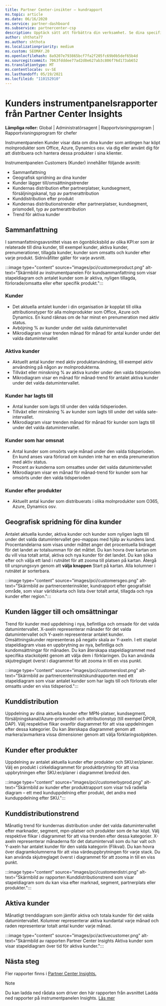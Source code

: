 ```yaml
---
title: Partner Center-insikter – kundrapport
ms.topic: article
ms.date: 06/16/2020
ms.service: partner-dashboard
ms.subservice: partnercenter-csp
description: Upptäck sätt att förbättra din verksamhet. Se dina specifika kundtrender efter geografiskt område, efter produkt och andra attribut.
author: shthota77
ms.author: shthota
ms.localizationpriority: medium
ms.custom: SEOMAY.20
ms.openlocfilehash: 8a9207e793865bcf7fa2f205fc69b0b5def65b4d
ms.sourcegitcommit: 7063fdddee77ad2d8e627ab3c806f76d173ab652
ms.translationtype: MT
ms.contentlocale: sv-SE
ms.lasthandoff: 05/19/2021
ms.locfileid: "110152910"
---
```

# <a name="customers-dashboard-reports-from-partner-center-insights"></a>Kunders instrumentpanelsrapporter från Partner Center Insights

**Lämpliga roller:** Global | Administratörsagent | Rapportvisningsprogram | Rapportvisningsprogram för chefer

Instrumentpanelen Kunder visar data om dina kunder som antingen har köpt molnprodukter som Office, Azure, Dynamics osv. via dig eller använt dig för att distribuera och hantera dessa produkter i sina klienter. 
 
Instrumentpanelen Customers (Kunder) innehåller följande avsnitt: 

- Sammanfattning  
- Geografisk spridning av dina kunder 
- Kunder lägger till/omsättningstrender 
- Kundernas distribution efter partnerplatser, kundsegment, försäljningskanal, typ av partnerattribution 
- Kunddistribution efter produkt 
- Kundernas distributionstrender efter partnerplatser, kundsegment, prismodell, typ av partnerattribution 
- Trend för aktiva kunder 

## <a name="summary"></a>Sammanfattning

I sammanfattningsavsnittet visas en ögonblicksbild av olika KPI:er som är relaterade till dina kunder, till exempel kunder, aktiva kunder, prenumerationer, tillagda kunder, kunder som omsatts och kunder efter varje produkt. Sidnivåfilter gäller för varje avsnitt.

:::image type="content" source="images/pci/customerproduct.png" alt-text="Skärmbild av instrumentpanelen För kundsammanfattning som visar stapeldiagram och antalet kunder som är aktiva, nyligen tillagda, förlorade/omsatta eller efter specifik produkt.":::

### <a name="customers"></a>Kunder

- Det aktuella antalet kunder i din organisation är kopplat till olika attributionstyper för alla molnprodukter som Office, Azure och Dynamics. En kund räknas om de har minst en prenumeration med aktiv status.  
- Avböjning % av kunder under det valda datumintervallet 
- Mikrodiagram visar trenden månad för månad för antal kunder under det valda datumintervallet

### <a name="active-customers"></a>Aktiva kunder

- Aktuellt antal kunder med aktiv produktanvändning, till exempel aktiv användning på någon av molnprodukterna.
- Tillväxt eller minskning % av aktiva kunder under den valda tidsperioden
- Mikrodiagram visar en månad för månad-trend för antalet aktiva kunder under det valda datumintervallet.

### <a name="customers-added"></a>Kunder har lagts till

- Antal kunder som lagts till under den valda tidsperioden.
- Tillväxt eller minskning % av kunder som lagts till under det valda sate-intervallet.
- Mikrodiagram visar trenden månad för månad för kunder som lagts till under det valda datumintervallet.

### <a name="customers-churned"></a>Kunder som har omsnat
- Antal kunder som omsörts varje månad under den valda tidsperioden. En kund anses vara förlorad om kunden inte har en enda prenumeration med aktiv status. 
- Procent av kunderna som omsattes under det valda datumintervallet 
- Mikrodiagram visar en månad för månad-trend för kunder som har omsörts under den valda tidsperioden 
 
### <a name="customers-by-products"></a>Kunder efter produkter

- Aktuellt antal kunder som distribuerats i olika molnprodukter som O365, Azure, Dynamics osv.  

## <a name="geographical-spread-of-your-customers"></a>Geografisk spridning för dina kunder

Antalet aktuella kunder, aktiva kunder och kunder som nyligen lagts till under det valda datumintervallet geo-mappas med hjälp av kundens land. Procentandelarna som visas under måttet anger det procentuella bidraget för det landet av totalsumman för det måttet. Du kan hovra över kartan om du vill visa totalt antal, aktiva och nya kunder för det landet. Du kan söka efter och välja ett land i rutnätet för att zooma till platsen på kartan. Återgå till ursprungsvyn genom att **välja knappen** Start på kartan. Alla kolumner i rutnätet är sorterbara.  

:::image type="content" source="images/pci/customersgeo.png" alt-text="Skärmbild av partnercenterinsikter, kundrapport efter geografiskt område, som visar världskarta och lista över totalt antal, tillagda och nya kunder efter region.":::

## <a name="customer-adds-and-churns"></a>Kunden lägger till och omsättningar

Trend för kunder med uppdelning i nya, befintliga och omsade för det valda datumintervallet. X-axeln representerar månader för det valda datumintervallet och Y-axeln representerar antalet kunder. Omsättningskunder representeras på negativ skala av Y-axeln. I ett staplat stapeldiagram visas en uppbrytning av nya, befintliga och kundomsättningar för månaden. Du kan återskapa stapeldiagrammet med specifika stackobjekt genom att välja dem i förklaringen. Du kan använda skjutreglaget överst i diagrammet för att zooma in till en viss punkt. 

:::image type="content" source="images/pci/customerslost.png" alt-text="Skärmbild av partnercenterinsiktskundrapporten med ett stapeldiagram som visar antalet kunder som har lagts till och förlorats eller omsatts under en viss tidsperiod.":::

## <a name="customer-distribution"></a>Kunddistribution

Uppdelning av dina aktuella kunder efter MPN-platser, kundsegment, försäljningskanal/Azure-prismodell och attributionstyp (till exempel DPOR, DAP). Välj respektive flikar ovanför diagrammet för att visa uppdelningen efter dessa kategorier. Du kan återskapa diagrammet genom att markera/avmarkera vissa dimensioner genom att välja förklaringsobjekten. 

## <a name="customers-by-products"></a>Kunder efter produkter

Uppdelning av antalet aktuella kunder efter produkter och SKU:er/planer. Välj en produkt i cirkeldiagrammet för produktbrytning för att visa uppbrytningen efter SKU:er/planer i diagrammet bredvid den.

:::image type="content" source="images/pci/customerbyprod.png" alt-text="Skärmbild av kunder efter produktrapport som visar två radiella diagram – ett med kunduppdelning efter produkt, det andra med kunduppdelning efter SKU.":::

## <a name="customer-distribution-trend"></a>Kunddistributionstrend 

Månatlig trend för kundernas distribution under det valda datumintervallet efter marknader, segment, mpn-platser och produkter som de har köpt. Välj respektive flikar i diagrammet för att visa trenden efter dessa kategorier. X-axeln representerar månaderna för det datumintervall som du har valt och Y-axeln har antalet kunder för den valda kategorin (Flikval). Du kan hovra över diagramkolumnerna för att visa värdeuppbrytningen för varje stack. Du kan använda skjutreglaget överst i diagrammet för att zooma in till en viss punkt.   

:::image type="content" source="images/pci/customerdistri.png" alt-text="Skärmbild av rapporten Kunddistributionstrend som visar stapeldiagram som du kan visa efter marknad, segment, partnerplats eller produkter.":::

## <a name="active-customers"></a>Aktiva kunder

Månatligt trenddiagram som jämför aktiva och totala kunder för det valda datumintervallet. Kolumner representerar aktiva kundantal varje månad och raden representerar totalt antal kunder varje månad. 

:::image type="content" source="images/pci/activecustomer.png" alt-text="Skärmbild av rapporten Partner Center Insights Aktiva kunder som visar stapeldiagram över tid för aktiva kunder.":::

## <a name="next-steps"></a>Nästa steg

Fler rapporter finns i [Partner Center Insights.](partner-center-insights.md)

>[!NOTE]
> Du kan ladda ned rådata som driver den här rapporten från avsnittet Ladda ned rapporter på instrumentpanelen Insights. [Läs mer](pci-download-reports.md) 
